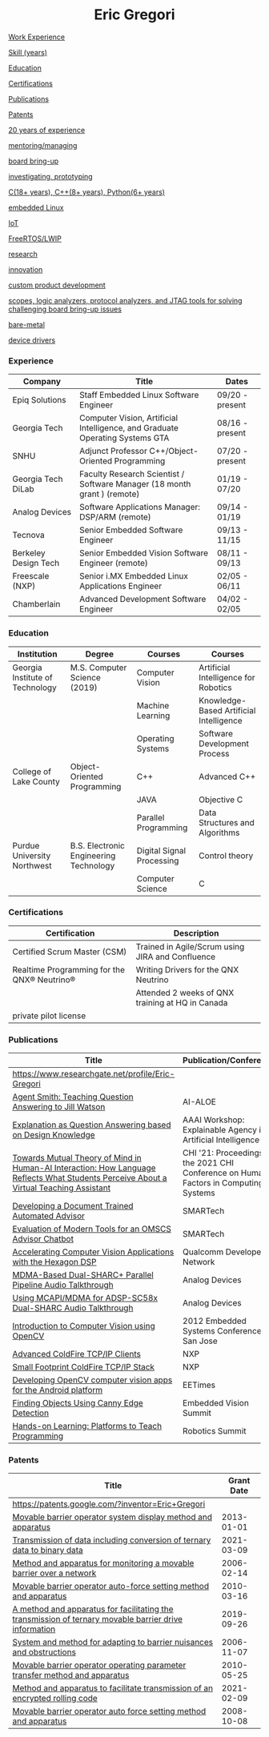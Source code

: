 <h1 align="center">Eric Gregori</h1>

[Work Experience](https://egregori3.github.io/#h.rfrio24dnk3v)

[Skill (years)](https://egregori3.github.io/#h.9gt26swypzeh)

[Education](https://egregori3.github.io/#h.431g9wcpqpmc)

[Certifications](https://egregori3.github.io/#h.4l25jfdqtwfo)

[Publications](https://egregori3.github.io/#h.k0wata9ebt3)

[Patents](https://egregori3.github.io/#h.qexu1wwngcm2)

[20 years of experience](https://egregori3.github.io/#h.rfrio24dnk3v)

[mentoring/managing](https://egregori3.github.io/#h.qic8xnttervj)

[board bring-up](https://egregori3.github.io/#h.coy6gtaip58v)

[investigating, prototyping](https://egregori3.github.io/#h.qic8xnttervj)

[C(18+ years), C++(8+ years), Python(6+ years)](https://egregori3.github.io/#h.9gt26swypzeh)

[embedded Linux](https://egregori3.github.io/#h.359pivw20m9n)

[IoT](https://egregori3.github.io/#h.oc4d4h5ybhw9)

[FreeRTOS/LWIP](https://egregori3.github.io/#h.oc4d4h5ybhw9)

[research](https://egregori3.github.io/#h.v55dhend225x)

[innovation](https://egregori3.github.io/#h.p1lrpzjy32ay)

[custom product development](https://egregori3.github.io/#h.qic8xnttervj)

[scopes, logic analyzers, protocol analyzers, and JTAG tools for solving challenging board bring-up issues](https://egregori3.github.io/#h.coy6gtaip58v)

[bare-metal](https://egregori3.github.io/#h.coy6gtaip58v)

[device drivers](https://egregori3.github.io/#h.8kfhqajyz96k)


### Experience

|Company|Title|Dates|
| ----- | --- | --- |
|Epiq Solutions|Staff Embedded Linux Software Engineer|09/20 - present|
|Georgia Tech|Computer Vision, Artificial Intelligence, and Graduate Operating Systems GTA|08/16 - present|
|SNHU|Adjunct Professor C++/Object-Oriented Programming|07/20 - present|
|Georgia Tech DiLab|Faculty Research Scientist / Software Manager (18 month grant ) (remote)|01/19 - 07/20|
|Analog Devices|Software Applications Manager: DSP/ARM (remote)|09/14 - 01/19|
|Tecnova|Senior Embedded Software Engineer|09/13 - 11/15|
|Berkeley Design Tech|Senior Embedded Vision Software Engineer (remote)|08/11 - 09/13|
|Freescale (NXP)|Senior i.MX Embedded Linux Applications Engineer|02/05 - 06/11|
|Chamberlain|Advanced Development Software Engineer|04/02 - 02/05|

### Education

|Institution|Degree|Courses|Courses|
| --------- | ---- | ----- | ----- |
|Georgia Institute of Technology|M.S. Computer Science (2019)|Computer Vision|Artificial Intelligence for Robotics|
|||Machine Learning|Knowledge-Based Artificial Intelligence|
|||Operating Systems|Software Development Process|
|College of Lake County|Object-Oriented Programming|C++|Advanced C++|
|||JAVA|Objective C|
|||Parallel Programming|Data Structures and Algorithms|
|Purdue University Northwest|B.S. Electronic Engineering Technology|Digital Signal Processing|Control theory|
|||Computer Science|C|

### Certifications

|Certification|Description|
| ----------- | --------- |
|Certified Scrum Master (CSM)|Trained in Agile/Scrum using JIRA and Confluence|
|Realtime Programming for the QNX® Neutrino®|Writing Drivers for the QNX Neutrino|
| |Attended 2 weeks of QNX training at HQ in Canada|
|private pilot license| |



### Publications

|Title|Publication/Conference|Date|
|-----|----------------------|----|
|https://www.researchgate.net/profile/Eric-Gregori| | | |
|[Agent Smith: Teaching Question Answering to Jill Watson](https://arxiv.org/pdf/2112.13677.pdf)|AI-ALOE|2021|
|[Explanation as Question Answering based on Design Knowledge](https://arxiv.org/abs/2112.09616)|AAAI Workshop: Explainable Agency in Artificial Intelligence|2021|
|[Towards Mutual Theory of Mind in Human-AI Interaction: How Language Reflects What Students Perceive About a Virtual Teaching Assistant](https://dl.acm.org/doi/10.1145/3411764.3445645)|CHI '21: Proceedings of the 2021 CHI Conference on Human Factors in Computing Systems|2021|
|[Developing a Document Trained Automated Advisor](https://smartech.gatech.edu/handle/1853/62918)|SMARTech|2018|
|[Evaluation of Modern Tools for an OMSCS Advisor Chatbot](https://smartech.gatech.edu/handle/1853/58516)|SMARTech|2017|
|[Accelerating Computer Vision Applications with the Hexagon DSP](https://www.youtube.com/watch?v=Xpyok6h2YDA)|Qualcomm Developer Network|2016|
|[MDMA-Based Dual-SHARC+ Parallel Pipeline Audio Talkthrough](https://www.analog.com/media/en/technical-documentation/application-notes/ee383v01.pdf)|Analog Devices|2015|
|[Using MCAPI/MDMA for ADSP-SC58x Dual-SHARC Audio Talkthrough](https://www.analog.com/media/en/technical-documentation/application-notes/EE377v01.pdf)|Analog Devices|2015|
|[Introduction to Computer Vision using OpenCV](https://www.bdti.com/MyBDTI/pubs%3ABDTI_ESCSV_2012_Intro_Computer_Vision.pdf)|2012 Embedded Systems Conference in San Jose|2012|
|[Advanced ColdFire TCP/IP Clients](https://www.nxp.com/docs/en/application-note/AN3518.pdf)|NXP|2007|
|[Small Footprint ColdFire TCP/IP Stack](https://nz.element14.com/wcsstore/ExtendedSitesCatalogAssetStore/cms/asset/pdf/apac/common/applications/medical/appnotes/fs/Freescale_MCF52211CVM66_Application_Notes_3.pdf)|NXP|2007|
|[Developing OpenCV computer vision apps for the Android platform](https://www.edge-ai-vision.com/2013/05/developing-opencv-computer-vision-apps-for-the-android-platform/)|EETimes|2013|
|[Finding Objects Using Canny Edge Detection](https://www.edge-ai-vision.com/2013/05/april-2013-embedded-vision-summit-technical-presentation-finding-objects-using-canny-edge-detection-eric-gregori-bdti/)|Embedded Vision Summit|2013|
|[Hands-on Learning: Platforms to Teach Programming](https://www.nxp.com/files-static/training_pdf/WBNR_FSLBOT.pdf)|Robotics Summit|2011|

### Patents

|Title|Grant Date|
|-----|----------|
|https://patents.google.com/?inventor=Eric+Gregori| | |
|[Movable barrier operator system display method and apparatus](https://patents.google.com/patent/US8345010B2/en)|2013-01-01|
|[Transmission of data including conversion of ternary data to binary data](https://patents.google.com/patent/US10944559B2/en)|2021-03-09|
|[Method and apparatus for monitoring a movable barrier over a network](https://patents.google.com/patent/US6998977B2/en)|2006-02-14|
|[Movable barrier operator auto-force setting method and apparatus](https://patents.google.com/patent/US7679301B2/en)|2010-03-16|
|[A method and apparatus for facilitating the transmission of ternary movable barrier drive information](https://patents.google.com/patent/DE102006003808B4/en)|2019-09-26|
|[System and method for adapting to barrier nuisances and obstructions](https://patents.google.com/patent/US7132813B2/en)|2006-11-07|
|[Movable barrier operator operating parameter transfer method and apparatus](https://patents.google.com/patent/US7724126B2/en)|2010-05-25|
|[Method and apparatus to facilitate transmission of an encrypted rolling code](https://patents.google.com/patent/USRE48433E1/en)|2021-02-09|
|[Movable barrier operator auto force setting method and apparatus](https://patents.google.com/patent/GB2446315B/en)|2008-10-08|

